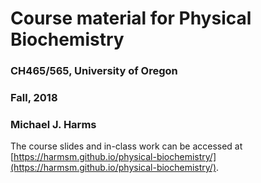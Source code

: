 # Course material for Physical Biochemistry
### CH465/565, University of Oregon
### Fall, 2018
### Michael J. Harms

The course slides and in-class work can be accessed at [https://harmsm.github.io/physical-biochemistry/](https://harmsm.github.io/physical-biochemistry/).
